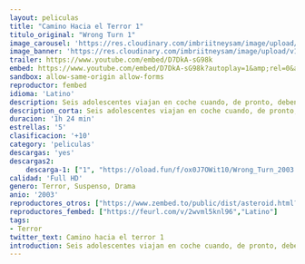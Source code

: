 ```yaml
---
layout: peliculas
title: "Camino Hacia el Terror 1"
titulo_original: "Wrong Turn 1"
image_carousel: 'https://res.cloudinary.com/imbriitneysam/image/upload/v1545607886/camino1-posternuevo-min.jpg'
image_banner: 'https://res.cloudinary.com/imbriitneysam/image/upload/v1545606653/camino1-banner-min.jpg'
trailer: https://www.youtube.com/embed/D7DkA-sG98k
embed: https://www.youtube.com/embed/D7DkA-sG98k?autoplay=1&amp;rel=0&amp;hd=1&border=0&wmode=opaque&enablejsapi=1&modestbranding=1&controls=1&showinfo=0
sandbox: allow-same-origin allow-forms
reproductor: fembed
idioma: 'Latino'
description: Seis adolescentes viajan en coche cuando, de pronto, deben desviarse de su ruta al encontrar la carretera bloqueada por un accidente. Pero los jóvenes se pierden en los densos bosques de West Virginia, donde serán perseguidos por una raza humana de caníbales, horriblemente desfigurados por su antinatural alimentación a lo largo de generaciones.
description_corta: Seis adolescentes viajan en coche cuando, de pronto, deben desviarse de su ruta al encontrar la carretera bloqueada por un accidente. Pero los jóvenes se pierden en los densos bosques de West Virginia, donde serán..
duracion: '1h 24 min'
estrellas: '5'
clasificacion: '+10'
category: 'peliculas'
descargas: 'yes'
descargas2:
    descarga-1: ["1", "https://oload.fun/f/ox0J7OWit10/Wrong_Turn_2003.720.BDRip.lat.mp4", "https://www.google.com/s2/favicons?domain=openload.co","OpenLoad","https://res.cloudinary.com/imbriitneysam/image/upload/v1541473684/mexico.png", "Latino", "Full HD"]
calidad: 'Full HD'
genero: Terror, Suspenso, Drama
anio: '2003'
reproductores_otros: ["https://www.zembed.to/public/dist/asteroid.html?id=cbcf9d2645e31f376a60bcae9605bba6&title=Km%20666%20I%20(Wrong%20Turn%201)","Latino","https://movcloud.net/embed/he-p31K040uo","Latino","https://mstream.website/78tfpbnm2ze3","Latino"]
reproductores_fembed: ["https://feurl.com/v/2wvml5knl96","Latino"]
tags:
- Terror
twitter_text: Camino hacia el terror 1
introduction: Seis adolescentes viajan en coche cuando, de pronto, deben desviarse de su ruta al encontrar la carretera bloqueada por un accidente. Pero los jóvenes se pierden en los densos bosques de West Virginia, donde serán..
---
```



 







